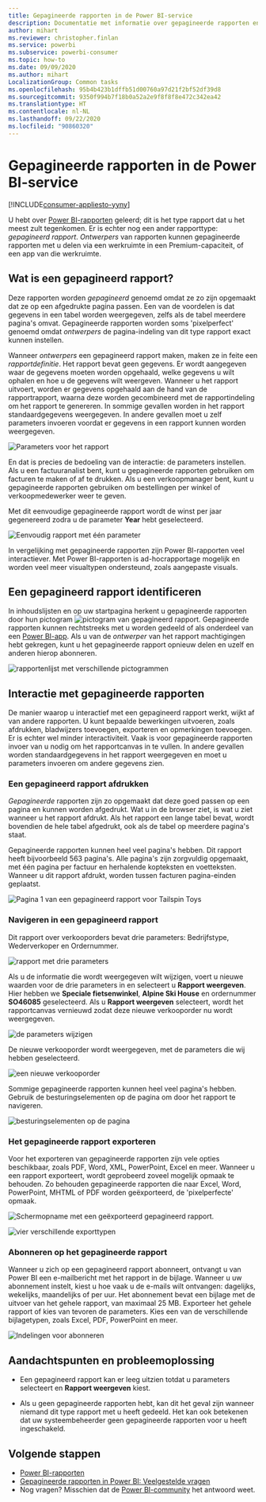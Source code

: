 ```yaml
---
title: Gepagineerde rapporten in de Power BI-service
description: Documentatie met informatie over gepagineerde rapporten en de weergave daarvan in de Power BI-service
author: mihart
ms.reviewer: christopher.finlan
ms.service: powerbi
ms.subservice: powerbi-consumer
ms.topic: how-to
ms.date: 09/09/2020
ms.author: mihart
LocalizationGroup: Common tasks
ms.openlocfilehash: 95b4b423b1dffb51d00760a97d21f2bf52df39d8
ms.sourcegitcommit: 9350f994b7f18b0a52a2e9f8f8f8e472c342ea42
ms.translationtype: HT
ms.contentlocale: nl-NL
ms.lasthandoff: 09/22/2020
ms.locfileid: "90860320"
---
```

# <a name="paginated-reports-in-the-power-bi-service"></a>Gepagineerde rapporten in de Power BI-service

[!INCLUDE[consumer-appliesto-yyny](../includes/consumer-appliesto-yyny.md)]

U hebt over [Power BI-rapporten](end-user-reports.md) geleerd; dit is het type rapport dat u het meest zult tegenkomen. Er is echter nog een ander rapporttype: *gepagineerd rapport*. *Ontwerpers* van rapporten kunnen gepagineerde rapporten met u delen via een werkruimte in een Premium-capaciteit, of een app van die werkruimte. 

## <a name="what-is-a-paginated-report"></a>Wat is een gepagineerd rapport?

Deze rapporten worden *gepagineerd* genoemd omdat ze zo zijn opgemaakt dat ze op een afgedrukte pagina passen. Een van de voordelen is dat gegevens in een tabel worden weergegeven, zelfs als de tabel meerdere pagina's omvat. Gepagineerde rapporten worden soms 'pixelperfect' genoemd omdat *ontwerpers* de pagina-indeling van dit type rapport exact kunnen instellen.

Wanneer *ontwerpers* een gepagineerd rapport maken, maken ze in feite een *rapportdefinitie*. Het rapport bevat geen gegevens. Er wordt aangegeven waar de gegevens moeten worden opgehaald, welke gegevens u wilt ophalen en hoe u de gegevens wilt weergeven. Wanneer u het rapport uitvoert, worden er gegevens opgehaald aan de hand van de rapportrapport, waarna deze worden gecombineerd met de rapportindeling om het rapport te genereren. In sommige gevallen worden in het rapport standaardgegevens weergegeven. In andere gevallen moet u zelf parameters invoeren voordat er gegevens in een rapport kunnen worden weergegeven. 

   ![Parameters voor het rapport](./media/end-user-paginated-report/power-bi-report-parameters.png)

En dat is precies de bedoeling van de interactie: de parameters instellen. Als u een factuuranalist bent, kunt u gepagineerde rapporten gebruiken om facturen te maken of af te drukken. Als u een verkoopmanager bent, kunt u gepagineerde rapporten gebruiken om bestellingen per winkel of verkoopmedewerker weer te geven. 

Met dit eenvoudige gepagineerde rapport wordt de winst per jaar gegenereerd zodra u de parameter **Year** hebt geselecteerd. 

![Eenvoudig rapport met één parameter](./media/end-user-paginated-report/power-bi-report-simple.png)

In vergelijking met gepagineerde rapporten zijn Power BI-rapporten veel interactiever. Met Power BI-rapporten is ad-hocrapportage mogelijk en worden veel meer visualtypen ondersteund, zoals aangepaste visuals.

## <a name="identify-a-paginated-report"></a>Een gepagineerd rapport identificeren

In inhoudslijsten en op uw startpagina herkent u gepagineerde rapporten door hun pictogram ![pictogram van gepagineerd rapport](media/end-user-paginated-report/power-bi-report-icon.png).  Gepagineerde rapporten kunnen rechtstreeks met u worden gedeeld of als onderdeel van een [Power BI-app](end-user-apps.md). Als u van de *ontwerper* van het rapport machtigingen hebt gekregen, kunt u het gepagineerde rapport opnieuw delen en uzelf en anderen hierop abonneren.

![rapportenlijst met verschillende pictogrammen](./media/end-user-paginated-report/power-bi-report-list.png)

## <a name="interact-with-a-paginated-report"></a>Interactie met gepagineerde rapporten

De manier waarop u interactief met een gepagineerd rapport werkt, wijkt af van andere rapporten. U kunt bepaalde bewerkingen uitvoeren, zoals afdrukken, bladwijzers toevoegen, exporteren en opmerkingen toevoegen. Er is echter wel minder interactiviteit. Vaak is voor gepagineerde rapporten invoer van u nodig om het rapportcanvas in te vullen.  In andere gevallen worden standaardgegevens in het rapport weergegeven en moet u parameters invoeren om andere gegevens zien.

### <a name="print-a-paginated-report"></a>Een gepagineerd rapport afdrukken

*Gepagineerde* rapporten zijn zo opgemaakt dat deze goed passen op een pagina en kunnen worden afgedrukt. Wat u in de browser ziet, is wat u ziet wanneer u het rapport afdrukt. Als het rapport een lange tabel bevat, wordt bovendien de hele tabel afgedrukt, ook als de tabel op meerdere pagina's staat. 

Gepagineerde rapporten kunnen heel veel pagina's hebben. Dit rapport heeft bijvoorbeeld 563 pagina's. Alle pagina's zijn zorgvuldig opgemaakt, met één pagina per factuur en herhalende kopteksten en voetteksten. Wanneer u dit rapport afdrukt, worden tussen facturen pagina-einden geplaatst.

   ![Pagina 1 van een gepagineerd rapport voor Tailspin Toys](./media/end-user-paginated-report/power-bi-paginated-500.png)


### <a name="navigate-the-paginated-report"></a>Navigeren in een gepagineerd rapport

Dit rapport over verkooporders bevat drie parameters: Bedrijfstype, Wederverkoper en Ordernummer. 

![rapport met drie parameters](./media/end-user-paginated-report/power-bi-parameter.png)

Als u de informatie die wordt weergegeven wilt wijzigen, voert u nieuwe waarden voor de drie parameters in en selecteert u **Rapport weergeven**. Hier hebben we **Speciale fietsenwinkel**, **Alpine Ski House** en ordernummer **SO46085** geselecteerd. Als u **Rapport weergeven** selecteert, wordt het rapportcanvas vernieuwd zodat deze nieuwe verkooporder nu wordt weergegeven.

![de parameters wijzigen](./media/end-user-paginated-report/power-bi-order.png)

De nieuwe verkooporder wordt weergegeven, met de parameters die wij hebben geselecteerd. 

![een nieuwe verkooporder](./media/end-user-paginated-report/power-bi-new-order.png)

Sommige gepagineerde rapporten kunnen heel veel pagina's hebben.  Gebruik de besturingselementen op de pagina om door het rapport te navigeren. 

![besturingselementen op de pagina](./media/end-user-paginated-report/power-bi-page.png)

### <a name="export-the-paginated-report"></a>Het gepagineerde rapport exporteren
Voor het exporteren van gepagineerde rapporten zijn vele opties beschikbaar, zoals PDF, Word, XML, PowerPoint, Excel en meer. Wanneer u een rapport exporteert, wordt geprobeerd zoveel mogelijk opmaak te behouden. Zo behouden gepagineerde rapporten die naar Excel, Word, PowerPoint, MHTML of PDF worden geëxporteerd, de 'pixelperfecte' opmaak. 

![Schermopname met een geëxporteerd gepagineerd rapport.](./media/end-user-paginated-report/power-bi-exporting.png)

![vier verschillende exporttypen](./media/end-user-paginated-report/power-bi-four.png)

### <a name="subscribe-to-the-paginated-report"></a>Abonneren op het gepagineerde rapport
Wanneer u zich op een gepagineerd rapport abonneert, ontvangt u van Power BI een e-mailbericht met het rapport in de bijlage. Wanneer u uw abonnement instelt, kiest u hoe vaak u de e-mails wilt ontvangen: dagelijks, wekelijks, maandelijks of per uur. Het abonnement bevat een bijlage met de uitvoer van het gehele rapport, van maximaal 25 MB. Exporteer het gehele rapport of kies van tevoren de parameters. Kies een van de verschillende bijlagetypen, zoals Excel, PDF, PowerPoint en meer.  

![Indelingen voor abonneren](./media/end-user-paginated-report/power-bi-export-list.png)

## <a name="considerations-and-troubleshooting"></a>Aandachtspunten en probleemoplossing

- Een gepagineerd rapport kan er leeg uitzien totdat u parameters selecteert en **Rapport weergeven** kiest.

- Als u geen gepagineerde rapporten hebt, kan dit het geval zijn wanneer niemand dit type rapport met u heeft gedeeld. Het kan ook betekenen dat uw systeembeheerder geen gepagineerde rapporten voor u heeft ingeschakeld. 

 

## <a name="next-steps"></a>Volgende stappen
- [Power BI-rapporten](end-user-reports.md)
- [Gepagineerde rapporten in Power BI: Veelgestelde vragen](../paginated-reports/paginated-reports-faq.md)
- Nog vragen? Misschien dat de [Power BI-community](https://community.powerbi.com/) het antwoord weet.
